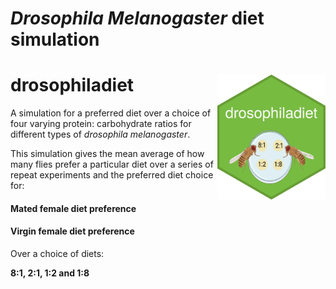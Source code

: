 # *Drosophila Melanogaster* diet simulation


# drosophiladiet <img src='images/hex-drosophiladiet.png' align="right" height="200" />
 
 
A simulation for a preferred diet over a choice of four varying protein: carbohydrate ratios for different types of *drosophila melanogaster*.  

This simulation gives the mean average of how many flies prefer a particular diet over a series of repeat experiments and the preferred diet choice for: 

#### Mated female diet preference
#### Virgin female diet preference 

Over a choice of diets: 

__8:1, 2:1, 1:2 and 1:8__